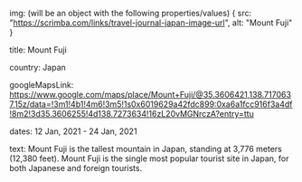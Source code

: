 img: (will be an object with the following properties/values)
{ 
    src: "https://scrimba.com/links/travel-journal-japan-image-url",
    alt: "Mount Fuji"
}

title: Mount Fuji

country: Japan

googleMapsLink: https://www.google.com/maps/place/Mount+Fuji/@35.3606421,138.7170637,15z/data=!3m1!4b1!4m6!3m5!1s0x6019629a42fdc899:0xa6a1fcc916f3a4df!8m2!3d35.3606255!4d138.7273634!16zL20vMGNrczA?entry=ttu

dates: 12 Jan, 2021 - 24 Jan, 2021

text: Mount Fuji is the tallest mountain in Japan, standing at 3,776 meters (12,380 feet). Mount Fuji is the single most popular tourist site in Japan, for both Japanese and foreign tourists.